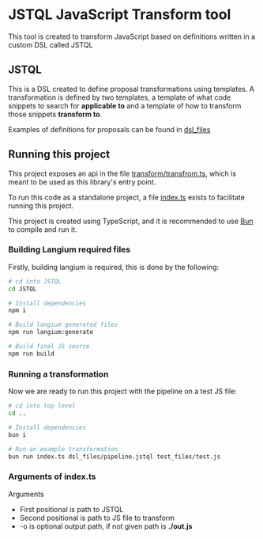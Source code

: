 # JSTQL JavaScript Transform tool

This tool is created to transform JavaScript based on definitions written in a custom DSL called JSTQL

## JSTQL

This is a DSL created to define proposal transformations using templates. A transformation is defined by two templates, a template of what code snippets to search for **applicable to** and a template of how to transform those snippets **transform to**.

Examples of definitions for proposals can be found in [dsl_files](./dsl_files/)

## Running this project

This project exposes an api in the file [transform/transfrom.ts](./src/transform/transform.ts), which is meant to be used as this library's entry point.

To run this code as a standalone project, a file [index.ts](./index.ts) exists to facilitate running this project.

This project is created using TypeScript, and it is recommended to use [Bun](https://bun.sh/) to compile and run it.

### Building Langium required files

Firstly, building langium is required, this is done by the following:

```sh
# cd into JSTQL
cd JSTQL

# Install dependencies
npm i

# Build langium generated files
npm run langium:generate

# Build final JS source
npm run build
```

### Running a transformation

Now we are ready to run this project with the pipeline on a test JS file:

```sh
# cd into top level
cd ..

# Install dependencies
bun i

# Run an example transformation
bun run index.ts dsl_files/pipeline.jstql test_files/test.js
```

### Arguments of index.ts

Arguments

-   First positional is path to JSTQL
-   Second positional is path to JS file to transform
-   -o is optional output path, if not given path is **./out.js**
